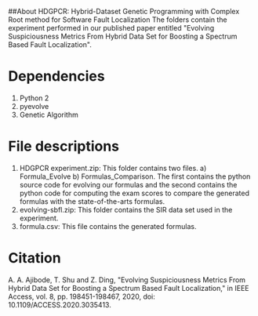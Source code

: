 ##About
HDGPCR: Hybrid-Dataset Genetic Programming with Complex Root method for Software Fault Localization
The folders contain the experiment performed in our published paper entitled "Evolving Suspiciousness Metrics From Hybrid Data Set for Boosting a Spectrum Based Fault Localization".

# Dependencies
1.  Python 2
2.  pyevolve
3.  Genetic Algorithm

# File descriptions
1. HDGPCR experiment.zip: This folder contains two files. a) Formula_Evolve b) Formulas_Comparison. The first contains the python source code for evolving our formulas and the second contains the python code for computing the exam scores to compare the generated formulas with the state-of-the-arts formulas.
2. evolving-sbfl.zip: This folder contains the SIR data set used in the experiment.
3. formula.csv: This file contains the generated formulas.

# Citation
A. A. Ajibode, T. Shu and Z. Ding, "Evolving Suspiciousness Metrics From Hybrid Data Set for Boosting a Spectrum Based Fault Localization," in IEEE Access, vol. 8, pp. 198451-198467, 2020, doi: 10.1109/ACCESS.2020.3035413.

